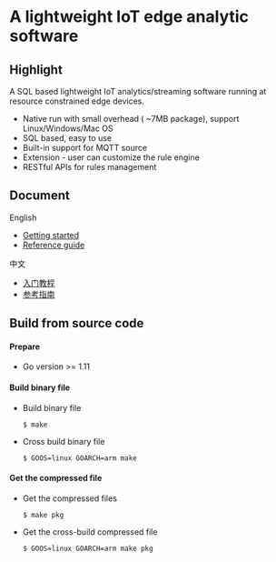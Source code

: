 # A lightweight IoT edge analytic software

## Highlight

A SQL based lightweight IoT analytics/streaming software running at resource constrained edge devices.
- Native run with small overhead ( ~7MB package), support Linux/Windows/Mac OS
- SQL based, easy to use
- Built-in support for MQTT source
- Extension - user can customize the rule engine
- RESTful APIs for rules management

## Document
English
- [Getting started](docs/en_US/getting_started.md) 
- [Reference guide](docs/en_US/index.md) 

中文
- [入门教程](docs/zh_CN/getting_started.md) 
- [参考指南](docs/zh_CN/index.md)

## Build from source code

#### Prepare

+ Go version >= 1.11

#### Build binary file

+ Build binary file

  ```shell
  $ make
  ```

+ Cross build binary file

  ```shell
  $ GOOS=linux GOARCH=arm make 
  ```

#### Get the compressed file

+ Get the compressed files
 
  ```
  $ make pkg
  ```

+ Get the cross-build compressed file

  ```
  $ GOOS=linux GOARCH=arm make pkg
  ```
  
